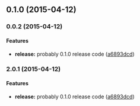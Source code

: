 ## 0.1.0 (2015-04-12)


### 0.0.2 (2015-04-12)


#### Features

* **release:** probably 0.1.0 release code ([a6893dcd](https://github.com/electblake/docpad-plugin-degenerate/commit/a6893dcdacdaff077f68eeb6ee9efe0460a8a75e))


### 2.0.1 (2015-04-12)


#### Features

* **release:** probably 0.1.0 release code ([a6893dcd](https://github.com/electblake/docpad-plugin-degenerate/commit/a6893dcdacdaff077f68eeb6ee9efe0460a8a75e))

